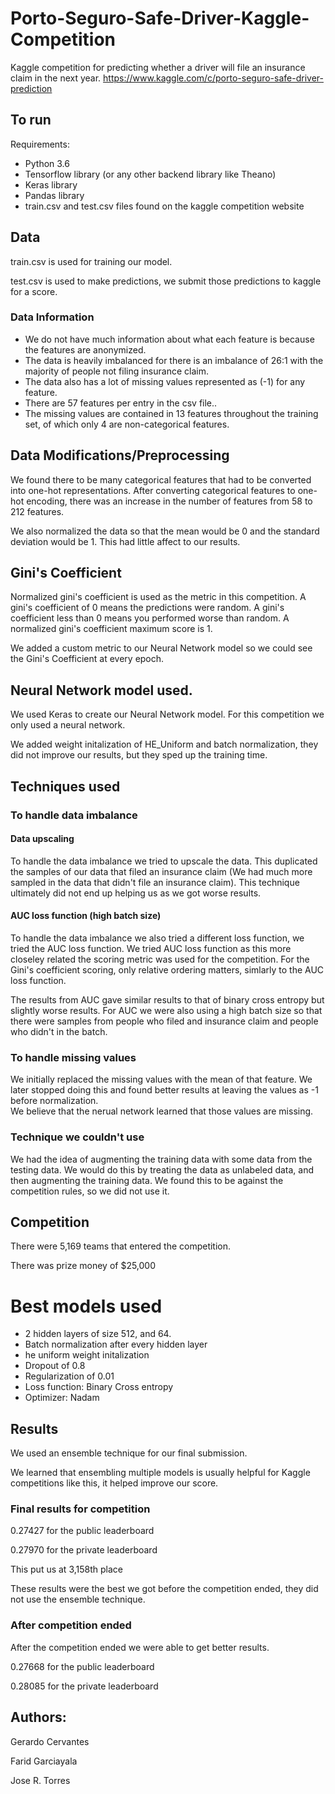 # Porto-Seguro-Safe-Driver-Kaggle-Competition
Kaggle competition for predicting whether a driver will file an insurance claim in the next year.
https://www.kaggle.com/c/porto-seguro-safe-driver-prediction

## To run

Requirements:
* Python 3.6
* Tensorflow library (or any other backend library like Theano)
* Keras library
* Pandas library
* train.csv and test.csv files found on the kaggle competition website


## Data
train.csv is used for training our model.

test.csv is used to make predictions, we submit those predictions to kaggle for a score.

### Data Information

* We do not have much information about what each feature is because the features are anonymized.
* The data is heavily imbalanced for there is an imbalance of 26:1 with the majority of people not filing insurance claim.
* The data also has a lot of missing values represented as (-1) for any feature.
* There are 57 features per entry in the csv file..
* The missing values are contained in 13 features throughout the training set, of which only 4 are non-categorical features.

## Data Modifications/Preprocessing
We found there to be many categorical features that had to be converted into one-hot representations.  After converting categorical features to one-hot encoding, there was an increase in the number of features from 58 to 212 features.

We also normalized the data so that the mean would be 0 and the standard deviation would be 1.  This had little affect to our results.

## Gini's Coefficient
Normalized gini's coefficient is used as the metric in this competition.
A gini's coefficient of 0 means the predictions were random.
A gini's coefficient less than 0 means you performed worse than random.
A normalized gini's coefficient maximum score is 1.

We added a custom metric to our Neural Network model so we could see the Gini's Coefficient at every epoch.

## Neural Network model used.
We used Keras to create our Neural Network model.  For this competition we only used a neural network.

We added weight initalization of HE_Uniform and batch normalization, they did not improve our results, but they sped up the training time.

## Techniques used

### To handle data imbalance

#### Data upscaling

To handle the data imbalance we tried to upscale the data.  This duplicated the samples of our data that filed an insurance claim (We had much more sampled in the data that didn't file an insurance claim).
This technique ultimately did not end up helping us as we got worse results.

#### AUC loss function (high batch size)

To handle the data imbalance we also tried a different loss function, we tried the AUC loss function.  We tried AUC loss function as this more closeley related the scoring metric was used for the competition.
For the Gini's coefficient scoring, only relative ordering matters, simlarly to the AUC loss function.

The results from AUC gave similar results to that of binary cross entropy but slightly worse results.  For AUC we were also using a high batch size so that there were samples from people who filed and insurance claim and people who didn't in the batch.


### To handle missing values

We initially replaced the missing values with the mean of that feature.  We later stopped doing this and found better results at leaving the values as -1 before normalization.  
We believe that the nerual network learned that those values are missing.


### Technique we couldn't use

We had the idea of augmenting the training data with some data from the testing data.  We would do this by treating the data as unlabeled data, and then augmenting the training data.
We found this to be against the competition rules, so we did not use it.

## Competition
There were 5,169 teams that entered the competition.

There was prize money of $25,000

# Best models used
* 2 hidden layers of size 512, and 64.
* Batch normalization after every hidden layer
* he uniform weight initalization
* Dropout of 0.8
* Regularization of 0.01
* Loss function: Binary Cross entropy
* Optimizer: Nadam


## Results
We used an ensemble technique for our final submission.

We learned that ensembling multiple models is usually helpful for Kaggle competitions like this, it helped improve our score.

### Final results for competition

0.27427 for the public leaderboard

0.27970 for the private leaderboard

This put us at 3,158th place

These results were the best we got before the competition ended, they did not use the ensemble technique.

### After competition ended

After the competition ended we were able to get better results.

0.27668 for the public leaderboard

0.28085 for the private leaderboard


## Authors:
Gerardo Cervantes

Farid Garciayala

Jose R. Torres
